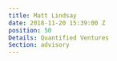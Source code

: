 ```yaml
---
title: Matt Lindsay
date: 2018-11-20 15:39:00 Z
position: 50
Details: Quantified Ventures
Section: advisory
---
```


